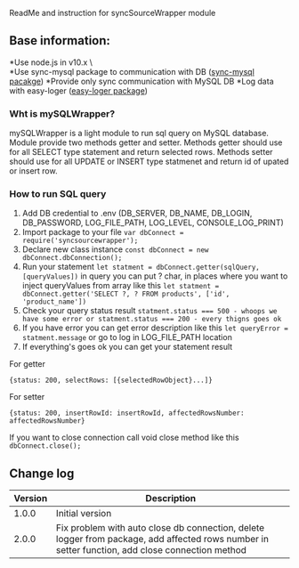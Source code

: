 ReadMe and instruction for syncSourceWrapper module

## Base information:
*Use node.js in v10.x \  
*Use  sync-mysql package to communication with DB ([sync-mysql pacakge](https://www.npmjs.com/package/sync-mysql))
*Provide only sync communication with MySQL DB
*Log data  with easy-loger ([easy-loger package](https://www.npmjs.com/package/easy-loger))

### Wht is mySQLWrapper?
mySQLWrapper is a light  module to run sql query on MySQL database. Module provide two methods getter and setter. Methods getter should use for all SELECT type statement and return selected rows. Methods setter should use for all UPDATE or INSERT type statmenet and return id of upated or insert row.


### How to run SQL query

1. Add DB credential to .env (DB_SERVER, DB_NAME, DB_LOGIN, DB_PASSWORD, LOG_FILE_PATH, LOG_LEVEL, CONSOLE_LOG_PRINT)
2. Import package to your file `var dbConnect = require('syncsourcewrapper');`
3. Declare new class instance `const dbConnect = new dbConnect.dbConnection();`
4. Run your statement `let statment = dbConnect.getter(sqlQuery, [queryValues])` in query you can put ? char, in places where you want to inject queryValues  from array like this `let statment = dbConnect.getter('SELECT ?, ? FROM products', ['id', 'product_name'])`
5. Check your query status result `statment.status === 500 - whoops we have some error or statment.status === 200 - every thigns goes ok`
6. If you have error you can get error description like this `let queryError = statment.message` or go to log in LOG_FILE_PATH location
7. If everything's goes ok you can get your statement result

For getter

   `{status: 200, selectRows: [{selectedRowObject}...]}`

For setter

`{status: 200, insertRowId: insertRowId, affectedRowsNumber: affectedRowsNumber}`

If you want to close connection call void close method like this
`dbConnect.close();`


## Change log
Version | Description
--------|------------  
1.0.0   | Initial version
2.0.0   | Fix problem with auto close db connection, delete logger from package, add affected rows number in setter function, add close connection method